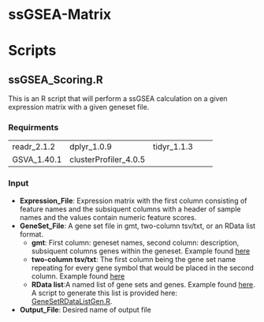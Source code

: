 # ssGSEA-Matrix


# Scripts

## ssGSEA_Scoring.R
This is an R script that will perform a ssGSEA calculation on a given expression matrix with a given geneset file.
### Requirments
|  |  |  |  |  |
| --- | --- | --- | --- | --- |
| readr_2.1.2 | dplyr_1.0.9 | tidyr_1.1.3 |
| GSVA_1.40.1 | clusterProfiler_4.0.5 |  |
### Input
* **Expression_File**: Expression matrix with the first column consisting of feature names and the subsiquent columns with a header of sample names and the values contain numeric feature scores.
* **GeneSet_File**: A gene set file in gmt, two-column tsv/txt, or an RData list format.
  * **gmt**: First column: geneset names, second column: description, subsiquent columns genes within the geneset. Example found [here](https://software.broadinstitute.org/cancer/software/gsea/wiki/index.php/Data_formats#GMT:_Gene_Matrix_Transposed_file_format_.28.2A.gmt.29)
  * **two-column tsv/txt**: The first column being the gene set name repeating for every gene symbol that would be placed in the second column. Example found [here](https://raw.githubusercontent.com/shawlab-moffitt/DRPPM-EASY-ExprAnalysisShinY/main/GeneSets/CellMarker_gsNsym_HS.tsv)
  * **RData list**:A named list of gene sets and genes. Example found [here](https://github.com/shawlab-moffitt/PATH-SURVEYOR-Suite/tree/main/3-PATH-SURVEYOR-Pipeline/GeneSets/CellMarker). A script to generate this list is provided here: [GeneSetRDataListGen.R](https://github.com/shawlab-moffitt/PATH-SURVEYOR-Suite/blob/main/3-PATH-SURVEYOR-Pipeline/GeneSets/GeneSetRDataListGen.R). 
* **Output_File**: Desired name of output file 
